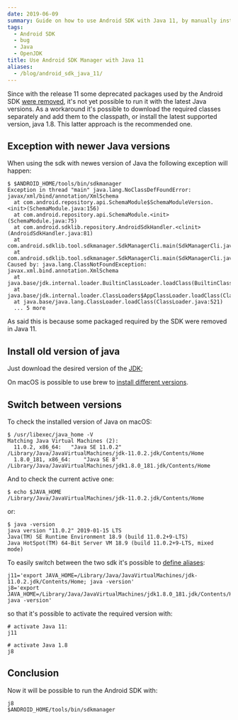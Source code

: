 ```yaml
---
date: 2019-06-09
summary: Guide on how to use Android SDK with Java 11, by manually installing the required classes
tags:
  - Android SDK
  - bug
  - Java
  - OpenJDK
title: Use Android SDK Manager with Java 11
aliases:
  - /blog/android_sdk_java_11/
---
```


Since with the release 11 some deprecated packages used by the Android SDK [were removed](https://openjdk.java.net/jeps/320), it's not yet possible to run it with the latest Java versions. As a workaround it's possible to download the required classes separately and add them to the classpath, or install the latest supported version, java 1.8. This latter approach is the recommended one.

<!--more-->

## Exception with newer Java versions

When using the sdk with newes version of Java the following exception will happen:

```shell
$ $ANDROID_HOME/tools/bin/sdkmanager
Exception in thread "main" java.lang.NoClassDefFoundError: javax/xml/bind/annotation/XmlSchema
  at com.android.repository.api.SchemaModule$SchemaModuleVersion.<init>(SchemaModule.java:156)
  at com.android.repository.api.SchemaModule.<init>(SchemaModule.java:75)
  at com.android.sdklib.repository.AndroidSdkHandler.<clinit>(AndroidSdkHandler.java:81)
  at com.android.sdklib.tool.sdkmanager.SdkManagerCli.main(SdkManagerCli.java:73)
  at com.android.sdklib.tool.sdkmanager.SdkManagerCli.main(SdkManagerCli.java:48)
Caused by: java.lang.ClassNotFoundException: javax.xml.bind.annotation.XmlSchema
  at java.base/jdk.internal.loader.BuiltinClassLoader.loadClass(BuiltinClassLoader.java:583)
  at java.base/jdk.internal.loader.ClassLoaders$AppClassLoader.loadClass(ClassLoaders.java:178)
  at java.base/java.lang.ClassLoader.loadClass(ClassLoader.java:521)
  ... 5 more
```

As said this is because some packaged required by the SDK were removed in Java 11.

## Install old version of java

Just download the desired version of the [JDK](https://www.oracle.com/technetwork/java/javase/downloads/index.html);

On macOS is possible to use brew to [install different versions](https://github.com/AdoptOpenJDK/homebrew-openjdk).

## Switch between versions

To check the installed version of Java on macOS:

```shell
$ /usr/libexec/java_home -V
Matching Java Virtual Machines (2):
  11.0.2, x86_64:	"Java SE 11.0.2"	/Library/Java/JavaVirtualMachines/jdk-11.0.2.jdk/Contents/Home
  1.8.0_181, x86_64:	"Java SE 8"	/Library/Java/JavaVirtualMachines/jdk1.8.0_181.jdk/Contents/Home
````

And to check the current active one:

```shell
$ echo $JAVA_HOME
/Library/Java/JavaVirtualMachines/jdk-11.0.2.jdk/Contents/Home
```

or:

```shell
$ java -version
java version "11.0.2" 2019-01-15 LTS
Java(TM) SE Runtime Environment 18.9 (build 11.0.2+9-LTS)
Java HotSpot(TM) 64-Bit Server VM 18.9 (build 11.0.2+9-LTS, mixed mode)
```

To easily switch between the two sdk it's possible to [define aliases](https://github.com/pasdam/devbox-setup/blob/master/dotfiles/aliases/java):

```shell
j11='export JAVA_HOME=/Library/Java/JavaVirtualMachines/jdk-11.0.2.jdk/Contents/Home; java -version'
j8='export JAVA_HOME=/Library/Java/JavaVirtualMachines/jdk1.8.0_181.jdk/Contents/Home; java -version'
```

so that it's possible to activate the required version with:

```shell
# activate Java 11:
j11

# activate Java 1.8
j8
```

## Conclusion

Now it will be possible to run the Android SDK with:

```shell
j8
$ANDROID_HOME/tools/bin/sdkmanager
```

